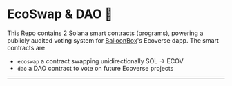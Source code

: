 # EcoSwap & DAO :postbox:
This Repo contains 2 Solana smart contracts (programs), powering a publicly audited voting system for [BalloonBox](https://www.balloonbox.io/)'s Ecoverse dapp. The smart contracts are
 - `ecoswap` a contract swapping unidirectionally SOL &rarr; ECOV
 - `dao` a DAO contract to vote on future Ecoverse projects

---